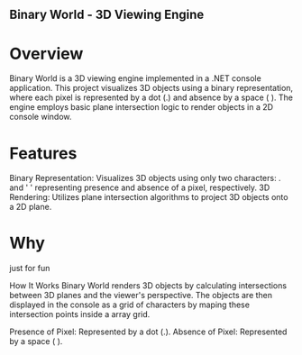 ## Binary World - 3D Viewing Engine
# Overview
Binary World is a 3D viewing engine implemented in a .NET console application. This project visualizes 3D objects using a binary representation, where each pixel is represented by a dot (.) and absence by a space ( ). The engine employs basic plane intersection logic to render objects in a 2D console window.

# Features
Binary Representation: Visualizes 3D objects using only two characters: . and ' ' representing presence and absence of a pixel, respectively.
3D Rendering: Utilizes plane intersection algorithms to project 3D objects onto a 2D plane.
# Why
just for fun 

How It Works
Binary World renders 3D objects by calculating intersections between 3D planes and the viewer's perspective. The objects are then displayed in the console as a grid of characters by maping these intersection points inside a array grid.

Presence of Pixel: Represented by a dot (.).
Absence of Pixel: Represented by a space ( ).
